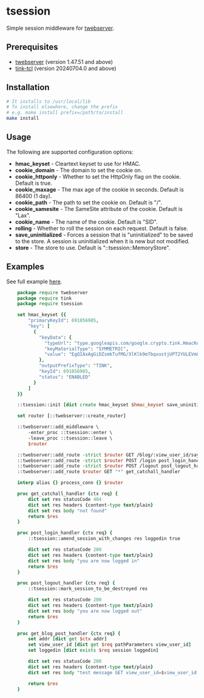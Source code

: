 # tsession

Simple session middleware for [twebserver](https://github.com/jerily/twebserver).

## Prerequisites

- [twebserver](https://github.com/jerily/twebserver) (version 1.47.51 and above)
- [tink-tcl](https://github.com/jerily/tink-tcl) (version 20240704.0 and above)

## Installation

```bash
# It installs to /usr/local/lib
# To install elsewhere, change the prefix
# e.g. make install prefix=/path/to/install
make install
```

## Usage

The following are supported configuration options:

* **hmac_keyset** - Cleartext keyset to use for HMAC.
* **cookie_domain** - The domain to set the cookie on.
* **cookie_httponly** - Whether to set the HttpOnly flag on the cookie. Default is true.
* **cookie_maxage** - The max age of the cookie in seconds. Default is 86400 (1 day).
* **cookie_path** - The path to set the cookie on. Default is "/".
* **cookie_samesite** - The SameSite attribute of the cookie. Default is "Lax".
* **cookie_name** - The name of the cookie. Default is "SID".
* **rolling** - Whether to roll the session on each request. Default is false.
* **save_uninitialized** - Forces a session that is "uninitialized" to be saved to the store. A session is uninitialized when it is new but not modified.
* **store** - The store to use. Default is "::tsession::MemoryStore".

## Examples

See full example [here](examples/example.tcl).

```tcl
    package require twebserver
    package require tink
    package require tsession

    set hmac_keyset {{
        "primaryKeyId": 691856985,
        "key": [
          {
            "keyData": {
              "typeUrl": "type.googleapis.com/google.crypto.tink.HmacKey",
              "keyMaterialType": "SYMMETRIC",
              "value": "EgQIAxAgGiDZsmkTufMG/XlKlk9m7bqxustjUPT2YULEVm8mOp2mSA=="
            },
            "outputPrefixType": "TINK",
            "keyId": 691856985,
            "status": "ENABLED"
          }
        ]
    }}

    ::tsession::init [dict create hmac_keyset $hmac_keyset save_uninitialized 0]

    set router [::twebserver::create_router]

    ::twebserver::add_middleware \
        -enter_proc ::tsession::enter \
        -leave_proc ::tsession::leave \
        $router

    ::twebserver::add_route -strict $router GET /blog/:view_user_id/sayhi get_blog_post_handler
    ::twebserver::add_route -strict $router POST /login post_login_handler
    ::twebserver::add_route -strict $router POST /logout post_logout_handler
    ::twebserver::add_route $router GET "*" get_catchall_handler

    interp alias {} process_conn {} $router

    proc get_catchall_handler {ctx req} {
        dict set res statusCode 404
        dict set res headers {content-type text/plain}
        dict set res body "not found"
        return $res
    }

    proc post_login_handler {ctx req} {
        ::tsession::amend_session_with_changes res loggedin true

        dict set res statusCode 200
        dict set res headers {content-type text/plain}
        dict set res body "you are now logged in"
        return $res
    }

    proc post_logout_handler {ctx req} {
        ::tsession::mark_session_to_be_destroyed res

        dict set res statusCode 200
        dict set res headers {content-type text/plain}
        dict set res body "you are now logged out"
        return $res
    }

    proc get_blog_post_handler {ctx req} {
        set addr [dict get $ctx addr]
        set view_user_id [dict get $req pathParameters view_user_id]
        set loggedin [dict exists $req session loggedin]

        dict set res statusCode 200
        dict set res headers {content-type text/plain}
        dict set res body "test message GET view_user_id=$view_user_id addr=$addr loggedin=$loggedin"

        return $res
    }
```